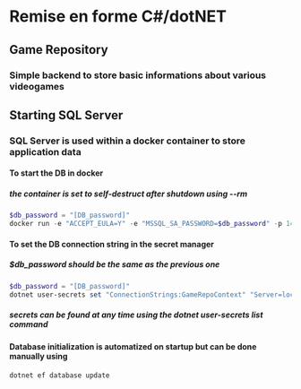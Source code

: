 # Remise en forme C#/dotNET

## Game Repository
### Simple backend to store basic informations about various videogames

## Starting SQL Server
### SQL Server is used within a docker container to store application data

#### To start the DB in docker
##### the container is set to self-destruct after shutdown using *--rm*
```powershell
$db_password = "[DB_password]"
docker run -e "ACCEPT_EULA=Y" -e "MSSQL_SA_PASSWORD=$db_password" -p 1433:1433 -d --rm --name SQL_Server mcr.microsoft.com/mssql/server:2022-latest
```

#### To set the DB connection string in the secret manager
##### $db_password should be the same as the previous one
```powershell
$db_password = "[DB_password]"
dotnet user-secrets set "ConnectionStrings:GameRepoContext" "Server=localhost; Database=GameRepo; User Id=sa; Password=$db_password; TrustServerCertificate=True"
```
##### secrets can be found at any time using the *dotnet user-secrets list* command

#### Database initialization is automatized on startup but can be done manually using
```powershell
dotnet ef database update
```